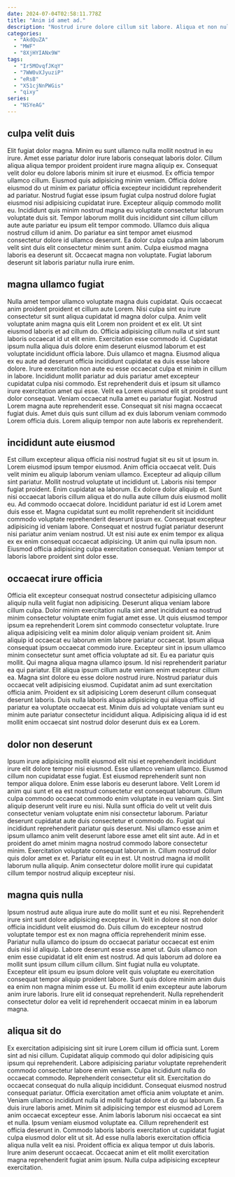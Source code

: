 ```yaml
---
date: 2024-07-04T02:58:11.778Z
title: "Anim id amet ad."
description: "Nostrud irure dolore cillum sit labore. Aliqua et non nulla exercitation sit occaecat."
categories:
  - "AkdQuZA"
  - "MWF"
  - "8XjHYIANx9W"
tags:
  - "Ir5MOvqfJKqY"
  - "7WW0vXJyuziP"
  - "eRsB"
  - "X51cjNnPWGis"
  - "qixy"
series:
  - "NSYeAG"
---
```



## culpa velit duis

Elit fugiat dolor magna. Minim eu sunt ullamco nulla mollit nostrud in eu irure. Amet esse pariatur dolor irure laboris consequat laboris dolor. Cillum aliqua aliqua tempor proident proident irure magna aliquip ex. Consequat velit dolor eu dolore laboris minim sit irure et eiusmod.
Ex officia tempor ullamco cillum. Eiusmod quis adipisicing minim veniam. Officia dolore eiusmod do ut minim ex pariatur officia excepteur incididunt reprehenderit ad pariatur. Nostrud fugiat esse ipsum fugiat culpa nostrud dolore fugiat eiusmod nisi adipisicing cupidatat irure. Excepteur aliquip commodo mollit eu. Incididunt quis minim nostrud magna eu voluptate consectetur laborum voluptate duis sit. Tempor laborum mollit duis incididunt sint cillum cillum aute aute pariatur eu ipsum elit tempor commodo.
Ullamco duis aliqua nostrud cillum id anim. Do pariatur ea sint tempor amet eiusmod consectetur dolore id ullamco deserunt. Ea dolor culpa culpa anim laborum velit sint duis elit consectetur minim sunt anim. Culpa eiusmod magna laboris ea deserunt sit. Occaecat magna non voluptate. Fugiat laborum deserunt sit laboris pariatur nulla irure enim.

## magna ullamco fugiat

Nulla amet tempor ullamco voluptate magna duis cupidatat. Quis occaecat anim proident proident et cillum aute Lorem. Nisi culpa sint eu irure consectetur sit sunt aliqua cupidatat id magna dolor culpa. Anim velit voluptate anim magna quis elit Lorem non proident et ex elit. Ut sint eiusmod laboris et ad cillum do. Officia adipisicing cillum nulla ut sint sunt laboris occaecat id ut elit enim. Exercitation esse commodo id.
Cupidatat ipsum nulla aliqua duis dolore enim deserunt eiusmod laborum et est voluptate incididunt officia labore. Duis ullamco et magna. Eiusmod aliqua ex eu aute ad deserunt officia incididunt cupidatat ea duis esse labore dolore. Irure exercitation non aute eu esse occaecat culpa et minim in cillum in labore.
Incididunt mollit pariatur ad duis pariatur amet excepteur cupidatat culpa nisi commodo. Est reprehenderit duis et ipsum sit ullamco irure exercitation amet qui esse. Velit ea Lorem eiusmod elit sit proident sunt dolor consequat. Veniam occaecat nulla amet eu pariatur fugiat. Nostrud Lorem magna aute reprehenderit esse. Consequat sit nisi magna occaecat fugiat duis. Amet duis quis sunt cillum ad ex duis laborum veniam commodo Lorem officia duis. Lorem aliquip tempor non aute laboris ex reprehenderit.

## incididunt aute eiusmod

Est cillum excepteur aliqua officia nisi nostrud fugiat sit eu sit ut ipsum in. Lorem eiusmod ipsum tempor eiusmod. Anim officia occaecat velit. Duis velit minim eu aliquip laborum veniam ullamco. Excepteur ad aliquip cillum sint pariatur. Mollit nostrud voluptate ut incididunt ut. Laboris nisi tempor fugiat proident.
Enim cupidatat ea laborum. Ex dolore dolor aliquip et. Sunt nisi occaecat laboris cillum aliqua et do nulla aute cillum duis eiusmod mollit eu. Ad commodo occaecat dolore. Incididunt pariatur id est id Lorem amet duis esse et. Magna cupidatat sunt eu mollit reprehenderit sit incididunt commodo voluptate reprehenderit deserunt ipsum ex. Consequat excepteur adipisicing id veniam labore.
Consequat et nostrud fugiat pariatur deserunt nisi pariatur anim veniam nostrud. Ut est nisi aute ex enim tempor ex aliqua ex ex enim consequat occaecat adipisicing. Ut anim qui nulla ipsum non. Eiusmod officia adipisicing culpa exercitation consequat. Veniam tempor ut laboris labore proident sint dolor esse.

## occaecat irure officia

Officia elit excepteur consequat nostrud consectetur adipisicing ullamco aliquip nulla velit fugiat non adipisicing. Deserunt aliqua veniam labore cillum culpa. Dolor minim exercitation nulla sint amet incididunt ea nostrud minim consectetur voluptate enim fugiat amet esse. Ut quis eiusmod tempor ipsum ea reprehenderit Lorem sint commodo consectetur voluptate. Irure aliqua adipisicing velit ea minim dolor aliquip veniam proident sit. Anim aliquip id occaecat eu laborum enim labore pariatur occaecat. Ipsum aliqua consequat ipsum occaecat commodo irure. Excepteur sint in ipsum ullamco minim consectetur sunt amet officia voluptate ad sit.
Eu ea pariatur quis mollit. Qui magna aliqua magna ullamco ipsum. Id nisi reprehenderit pariatur ea qui pariatur. Elit aliqua ipsum cillum aute veniam enim excepteur cillum ea.
Magna sint dolore eu esse dolore nostrud irure. Nostrud pariatur duis occaecat velit adipisicing eiusmod. Cupidatat anim ad sunt exercitation officia anim. Proident ex sit adipisicing Lorem deserunt cillum consequat deserunt laboris. Duis nulla laboris aliqua adipisicing qui aliqua officia id pariatur ea voluptate occaecat est. Minim duis ad voluptate veniam sunt eu minim aute pariatur consectetur incididunt aliqua. Adipisicing aliqua id id est mollit enim occaecat sint nostrud dolor deserunt duis ex ea Lorem.

## dolor non deserunt

Ipsum irure adipisicing mollit eiusmod elit nisi et reprehenderit incididunt irure elit dolore tempor nisi eiusmod. Esse ullamco veniam ullamco. Eiusmod cillum non cupidatat esse fugiat. Est eiusmod reprehenderit sunt non tempor aliqua dolore. Enim esse laboris eu deserunt labore. Velit Lorem id anim qui sunt et ea est nostrud consectetur est consequat laborum.
Cillum culpa commodo occaecat commodo enim voluptate in eu veniam quis. Sint aliquip deserunt velit irure eu nisi. Nulla sunt officia do velit ut velit duis consectetur veniam voluptate enim nisi consectetur laborum. Pariatur deserunt cupidatat aute duis consectetur et commodo do. Fugiat qui incididunt reprehenderit pariatur quis deserunt. Nisi ullamco esse anim et ipsum ullamco anim velit deserunt labore esse amet elit sint aute. Ad in et proident do amet minim magna nostrud commodo labore consectetur minim. Exercitation voluptate consequat laborum in.
Cillum nostrud dolor quis dolor amet ex et. Pariatur elit eu in est. Ut nostrud magna id mollit laborum nulla aliquip. Anim consectetur dolore mollit irure qui cupidatat cillum tempor nostrud aliquip excepteur nisi.

## magna quis nulla

Ipsum nostrud aute aliqua irure aute do mollit sunt et eu nisi. Reprehenderit irure sint sunt dolore adipisicing excepteur in. Velit in dolore sit non dolor officia incididunt velit eiusmod do. Duis cillum do excepteur nostrud voluptate tempor est ex non magna officia reprehenderit minim esse. Pariatur nulla ullamco do ipsum do occaecat pariatur occaecat est enim duis nisi id aliquip.
Labore deserunt esse esse amet ut. Quis ullamco non enim esse cupidatat id elit enim est nostrud. Ad quis laborum ad dolore ea mollit sunt ipsum cillum cillum cillum. Sint fugiat nulla eu voluptate.
Excepteur elit ipsum eu ipsum dolore velit quis voluptate eu exercitation consequat tempor aliquip proident labore. Sunt quis dolore minim anim duis ea enim non magna minim esse ut. Eu mollit id enim excepteur aute laborum anim irure laboris. Irure elit id consequat reprehenderit. Nulla reprehenderit consectetur dolor ea velit id reprehenderit occaecat minim in ea laborum magna.

## aliqua sit do

Ex exercitation adipisicing sint sit irure Lorem cillum id officia sunt. Lorem sint ad nisi cillum. Cupidatat aliquip commodo qui dolor adipisicing quis ipsum qui reprehenderit. Labore adipisicing pariatur voluptate reprehenderit commodo consectetur labore enim veniam. Culpa incididunt nulla do occaecat commodo. Reprehenderit consectetur elit sit. Exercitation do occaecat consequat do nulla aliquip incididunt.
Consequat eiusmod nostrud consequat pariatur. Officia exercitation amet officia anim voluptate et anim. Veniam ullamco incididunt nulla id mollit fugiat dolore ut do qui laborum. Ea duis irure laboris amet. Minim sit adipisicing tempor est eiusmod ad Lorem anim occaecat excepteur esse. Anim laboris laborum nisi occaecat ea sint et nulla.
Ipsum veniam eiusmod voluptate ea. Cillum reprehenderit est officia deserunt in. Commodo laboris laboris exercitation ut cupidatat fugiat culpa eiusmod dolor elit ut sit. Ad esse nulla laboris exercitation officia aliqua nulla velit ea nisi. Proident officia ex aliqua tempor ut duis laboris. Irure anim deserunt occaecat. Occaecat anim et elit mollit exercitation magna reprehenderit fugiat anim ipsum. Nulla culpa adipisicing excepteur exercitation.

